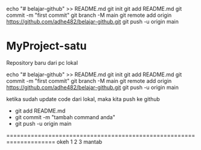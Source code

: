 echo "# belajar-github" >> README.md
git init
git add README.md
git commit -m "first commit"
git branch -M main
git remote add origin https://github.com/adhe482/belajar-github.git
git push -u origin main


# MyProject-satu
Repository baru dari pc lokal

echo "# belajar-github" >> README.md
git init
git add README.md
git commit -m "first commit"
git branch -M main
git remote add origin https://github.com/adhe482/belajar-github.git
git push -u origin main

ketika sudah update code dari lokal, maka kita push ke github

- git add README.md
- git commit -m "tambah command anda"
- git push -u origin main

====================================================================
okeh 1 2 3 mantab
